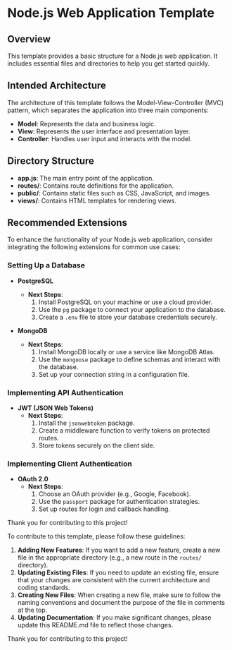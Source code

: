 # Node.js Web Application Template

## Overview

This template provides a basic structure for a Node.js web application. It includes essential files and directories to help you get started quickly.

## Intended Architecture

The architecture of this template follows the Model-View-Controller (MVC) pattern, which separates the application into three main components:

- **Model**: Represents the data and business logic.
- **View**: Represents the user interface and presentation layer.
- **Controller**: Handles user input and interacts with the model.

## Directory Structure

- **app.js**: The main entry point of the application.
- **routes/**: Contains route definitions for the application.
- **public/**: Contains static files such as CSS, JavaScript, and images.
- **views/**: Contains HTML templates for rendering views.

## Recommended Extensions

To enhance the functionality of your Node.js web application, consider integrating the following extensions for common use cases:

### Setting Up a Database

- **PostgreSQL**
  - **Next Steps**: 
    1. Install PostgreSQL on your machine or use a cloud provider.
    2. Use the `pg` package to connect your application to the database.
    3. Create a `.env` file to store your database credentials securely.

- **MongoDB**
  - **Next Steps**: 
    1. Install MongoDB locally or use a service like MongoDB Atlas.
    2. Use the `mongoose` package to define schemas and interact with the database.
    3. Set up your connection string in a configuration file.

### Implementing API Authentication

- **JWT (JSON Web Tokens)**
  - **Next Steps**: 
    1. Install the `jsonwebtoken` package.
    2. Create a middleware function to verify tokens on protected routes.
    3. Store tokens securely on the client side.

### Implementing Client Authentication

- **OAuth 2.0**
  - **Next Steps**: 
    1. Choose an OAuth provider (e.g., Google, Facebook).
    2. Use the `passport` package for authentication strategies.
    3. Set up routes for login and callback handling.

Thank you for contributing to this project!

To contribute to this template, please follow these guidelines:

1. **Adding New Features**: If you want to add a new feature, create a new file in the appropriate directory (e.g., a new route in the `routes/` directory).
2. **Updating Existing Files**: If you need to update an existing file, ensure that your changes are consistent with the current architecture and coding standards.
3. **Creating New Files**: When creating a new file, make sure to follow the naming conventions and document the purpose of the file in comments at the top.
4. **Updating Documentation**: If you make significant changes, please update this README.md file to reflect those changes.

Thank you for contributing to this project!
